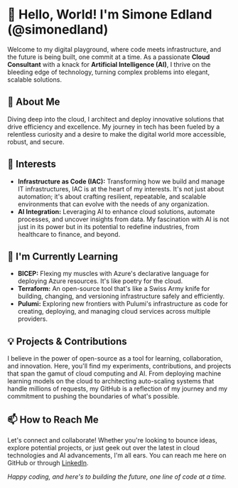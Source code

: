 # 👋 Hello, World! I'm Simone Edland (@simonedland)

Welcome to my digital playground, where code meets infrastructure, and the future is being built, one commit at a time. As a passionate **Cloud Consultant** with a knack for **Artificial Intelligence (AI)**, I thrive on the bleeding edge of technology, turning complex problems into elegant, scalable solutions.

## 🚀 About Me
Diving deep into the cloud, I architect and deploy innovative solutions that drive efficiency and excellence. My journey in tech has been fueled by a relentless curiosity and a desire to make the digital world more accessible, robust, and secure.

## 👀 Interests
- **Infrastructure as Code (IAC):** Transforming how we build and manage IT infrastructures, IAC is at the heart of my interests. It's not just about automation; it's about crafting resilient, repeatable, and scalable environments that can evolve with the needs of any organization.
- **AI Integration:** Leveraging AI to enhance cloud solutions, automate processes, and uncover insights from data. My fascination with AI is not just in its power but in its potential to redefine industries, from healthcare to finance, and beyond.

## 🌱 I'm Currently Learning
- **BICEP:** Flexing my muscles with Azure's declarative language for deploying Azure resources. It's like poetry for the cloud.
- **Terraform:** An open-source tool that's like a Swiss Army knife for building, changing, and versioning infrastructure safely and efficiently.
- **Pulumi:** Exploring new frontiers with Pulumi's infrastructure as code for creating, deploying, and managing cloud services across multiple providers.

## 💡 Projects & Contributions
I believe in the power of open-source as a tool for learning, collaboration, and innovation. Here, you'll find my experiments, contributions, and projects that span the gamut of cloud computing and AI. From deploying machine learning models on the cloud to architecting auto-scaling systems that handle millions of requests, my GitHub is a reflection of my journey and my commitment to pushing the boundaries of what's possible.

## 📫 How to Reach Me
Let's connect and collaborate! Whether you're looking to bounce ideas, explore potential projects, or just geek out over the latest in cloud technologies and AI advancements, I'm all ears. You can reach me here on GitHub or through [LinkedIn](www.linkedin.com/in/simon-vestvik-edland-731a46171).

*Happy coding, and here's to building the future, one line of code at a time.*
